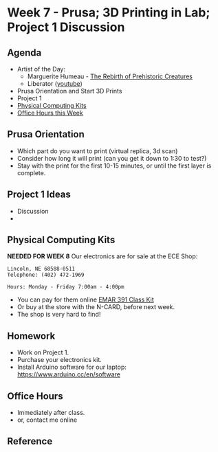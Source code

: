 # Week 7 - Prusa; 3D Printing in Lab; Project 1 Discussion

## Agenda
- Artist of the Day:
  - Marguerite Humeau - [The Rebirth of Prehistoric Creatures](https://we-make-money-not-art.com/back_here_below_formidable/)
  - Liberator ([youtube](https://www.youtube.com/watch?v=DconsfGsXyA))
- Prusa Orientation and Start 3D Prints
- Project 1
- [Physical Computing Kits](#physical-computing-kits)
- [Office Hours this Week](#office-hours)

## Prusa Orientation

- Which part do you want to print (virtual replica, 3d scan)
- Consider how long it will print (can you get it down to 1:30 to test?)
- Stay with the print for the first 10-15 minutes, or until the first layer is complete.

## Project 1 Ideas
- Discussion
- 
## Physical Computing Kits

__NEEDED FOR WEEK 8__
Our electronics are for sale at the ECE Shop: 
```122 Scott Engineering Center
Lincoln, NE 68588-0511
Telephone: (402) 472-1969

Hours: Monday - Friday 7:00am - 4:00pm
```
- You can pay for them online [EMAR 391 Class Kit](https://marketplace.unl.edu/ees/engineering-class-kits/emar391.html)
- Or buy at the store with the N-CARD, before next week.
- The shop is very hard to find!

## Homework
- Work on Project 1.
- Purchase your electronics kit.
- Install Arduino software for our laptop: https://www.arduino.cc/en/software

## Office Hours 
- Immediately after class. 
- or, contact me online
  
## Reference
